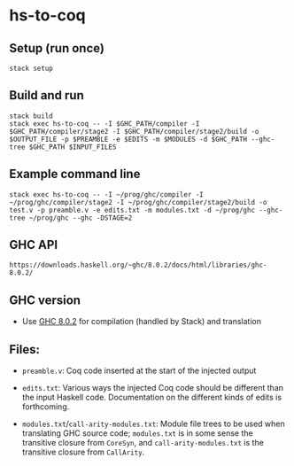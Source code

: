 # hs-to-coq

## Setup (run once)

```
stack setup
```

## Build and run

```
stack build
stack exec hs-to-coq -- -I $GHC_PATH/compiler -I $GHC_PATH/compiler/stage2 -I $GHC_PATH/compiler/stage2/build -o $OUTPUT_FILE -p $PREAMBLE -e $EDITS -m $MODULES -d $GHC_PATH --ghc-tree $GHC_PATH $INPUT_FILES
```

## Example command line

```
stack exec hs-to-coq -- -I ~/prog/ghc/compiler -I ~/prog/ghc/compiler/stage2 -I ~/prog/ghc/compiler/stage2/build -o test.v -p preamble.v -e edits.txt -m modules.txt -d ~/prog/ghc --ghc-tree ~/prog/ghc --ghc -DSTAGE=2
```

## GHC API

```
https://downloads.haskell.org/~ghc/8.0.2/docs/html/libraries/ghc-8.0.2/
```

## GHC version

* Use [GHC 8.0.2](https://www.haskell.org/ghc/download_ghc_8_0_2.html) for
  compilation (handled by Stack) and translation

## Files:

* `preamble.v`: Coq code inserted at the start of the injected output

* `edits.txt`: Various ways the injected Coq code should be different than the
  input Haskell code.  Documentation on the different kinds of edits is
  forthcoming.

* `modules.txt`/`call-arity-modules.txt`: Module file trees to be used when
  translating GHC source code; `modules.txt` is in some sense the transitive
  closure from `CoreSyn`, and `call-arity-modules.txt` is the transitive closure
  from `CallArity`.
